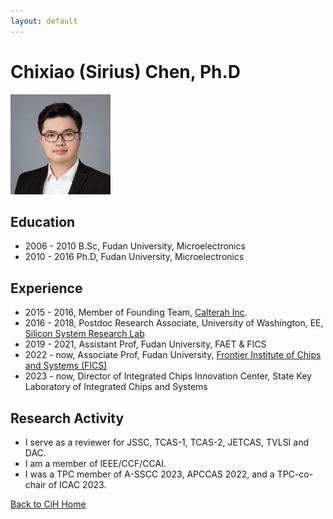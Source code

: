 ```yaml
---
layout: default
---
```



# Chixiao (Sirius) Chen, Ph.D

<img src="./pf3.jpg" width = "160" height = "160" alt="profile" />

## Education

* 2006 - 2010 B.Sc, Fudan University, Microelectronics
* 2010 - 2016 Ph.D, Fudan University, Microelectronics

## Experience

* 2015 - 2016, Member of Founding Team, [Calterah Inc](http://www.calterah.com/).
* 2016 - 2018, Postdoc Research Associate, University of Washington, EE, [Silicon System Research Lab](http://labs.ece.uw.edu/ssrl/ssrl_website/Home.html)
* 2019 - 2021,  Assistant Prof, Fudan University, FAET & FICS
* 2022 - now, Associate Prof, Fudan University, [Frontier Institute of Chips and Systems (FICS)](http://fics.fudan.edu.cn)
* 2023 - now, Director of Integrated Chips Innovation Center, State Key Laboratory of Integrated Chips and Systems

## Research Activity

* I serve as a reviewer for JSSC, TCAS-1, TCAS-2, JETCAS, TVLSI and DAC.
* I am a member of IEEE/CCF/CCAI.
* I was a TPC member of A-SSCC 2023, APCCAS 2022, and a TPC-co-chair of ICAC 2023.

[Back to CiH Home](./)
